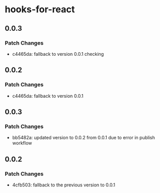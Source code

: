 # hooks-for-react

## 0.0.3

### Patch Changes

- c4465da: fallback to version 0.0.1 checking

## 0.0.2

### Patch Changes

- c4465da: fallback to version 0.0.1

## 0.0.3

### Patch Changes

- bb5482a: updated version to 0.0.2 from 0.0.1 due to error in publish workflow

## 0.0.2

### Patch Changes

- 4cfb503: fallback to the previous version to 0.0.1

